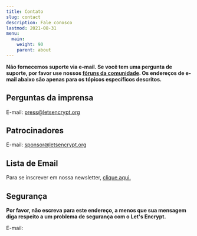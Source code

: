 ```yaml
---
title: Contato
slug: contact
description: Fale conosco
lastmod: 2021-08-31
menu:
  main:
    weight: 90
    parent: about
---
```


**Não fornecemos suporte via e-mail. Se você tem uma pergunta de suporte, por favor use nossos [fóruns da comunidade](https://community.letsencrypt.org). Os endereços de e-mail abaixo são apenas para os tópicos específicos descritos.**

## Perguntas da imprensa

E-mail: [press@letsencrypt.org](mailto:press@letsencrypt.org)

## Patrocinadores

E-mail: [sponsor@letsencrypt.org](mailto:sponsor@letsencrypt.org)

## Lista de Email

Para se inscrever em nossa newsletter, [clique aqui.](https://mailchi.mp/letsencrypt.org/fjp6ha1gad)

## Segurança

**Por favor, não escreva para este endereço, a menos que sua mensagem diga respeito a um problema de segurança com o Let's Encrypt.**

<span id="email">E-mail: </span>

<script>
  var parts = ["security", '@', "letsencrypt", ".", "org"];
  var anchor = document.createElement("a");
  anchor.href = "mailto:" + parts.join("");
  anchor.text = parts.join("");
  document.getElementById("email").appendChild(anchor)
</script>

